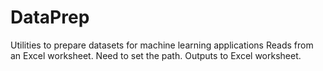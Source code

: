 # DataPrep
Utilities to prepare datasets for machine learning applications
Reads from an Excel worksheet. Need to set the path. Outputs to Excel worksheet.
